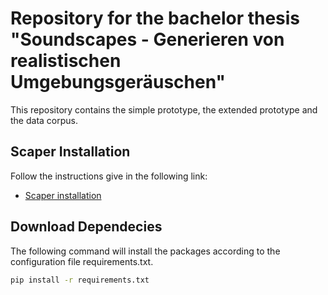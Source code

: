 # Repository for the bachelor thesis "Soundscapes - Generieren von realistischen Umgebungsgeräuschen"

This repository contains the simple prototype, the extended prototype and the data corpus.

## Scaper Installation
Follow the instructions give in the following link:
* [Scaper installation](https://scaper.readthedocs.io/en/latest/installation.html)

## Download Dependecies

The following command will install the packages according to the configuration file requirements.txt.

```bash
pip install -r requirements.txt
```

